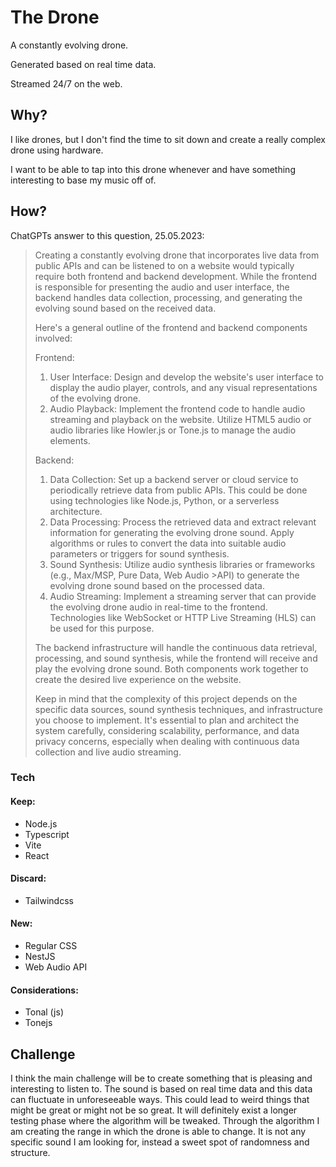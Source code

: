 # The Drone

A constantly evolving drone.

Generated based on real time data.

Streamed 24/7 on the web.

## Why?

I like drones, but I don't find the time to sit down and create a really complex drone using hardware.

I want to be able to tap into this drone whenever and have something interesting to base my music off of.

## How?

ChatGPTs answer to this question, 25.05.2023:

> Creating a constantly evolving drone that incorporates live data from public APIs and can be listened to on a website would typically require both frontend and backend development. While the frontend is responsible for presenting the audio and user interface, the backend handles data collection, processing, and generating the evolving sound based on the received data.
>
> Here's a general outline of the frontend and backend components involved:
>
> Frontend:
>
> 1.  User Interface: Design and develop the website's user interface to display the audio player, controls, and any visual representations of the evolving drone.
> 2.  Audio Playback: Implement the frontend code to handle audio streaming and playback on the website. Utilize HTML5 audio or audio libraries like Howler.js or Tone.js to manage the audio elements.
>
> Backend:
>
> 1.  Data Collection: Set up a backend server or cloud service to periodically retrieve data from public APIs. This could be done using technologies like Node.js, Python, or a serverless architecture.
> 2.  Data Processing: Process the retrieved data and extract relevant information for generating the evolving drone sound. Apply algorithms or rules to convert the data into suitable audio parameters or triggers for sound synthesis.
> 3.  Sound Synthesis: Utilize audio synthesis libraries or frameworks (e.g., Max/MSP, Pure Data, Web Audio >API) to generate the evolving drone sound based on the processed data.
> 4.  Audio Streaming: Implement a streaming server that can provide the evolving drone audio in real-time to the frontend. Technologies like WebSocket or HTTP Live Streaming (HLS) can be used for this purpose.
>
> The backend infrastructure will handle the continuous data retrieval, processing, and sound synthesis, while the frontend will receive and play the evolving drone sound. Both components work together to create the desired live experience on the website.
>
> Keep in mind that the complexity of this project depends on the specific data sources, sound synthesis techniques, and infrastructure you choose to implement. It's essential to plan and architect the system carefully, considering scalability, performance, and data privacy concerns, especially when dealing with continuous data collection and live audio streaming.

### Tech

#### Keep:

- Node.js
- Typescript
- Vite
- React

#### Discard:

- Tailwindcss

#### New:

- Regular CSS
- NestJS
- Web Audio API

#### Considerations:

- Tonal (js)
- Tonejs

## Challenge

I think the main challenge will be to create something that is pleasing and interesting to listen to. The sound is based on real time data and this data can fluctuate in unforeseeable ways. This could lead to weird things that might be great or might not be so great. It will definitely exist a longer testing phase where the algorithm will be tweaked. Through the algorithm I am creating the range in which the drone is able to change. It is not any specific sound I am looking for, instead a sweet spot of randomness and structure.
